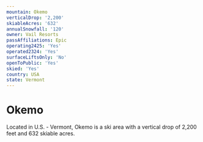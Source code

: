 ```yaml
---
mountain: Okemo
verticalDrop: '2,200'
skiableAcres: '632'
annualSnowfall: '120'
owner: Vail Resorts
passAffiliations: Epic
operating2425: 'Yes'
operated2324: 'Yes'
surfaceLiftsOnly: 'No'
openToPublic: 'Yes'
skied: 'Yes'
country: USA
state: Vermont
---
```


# Okemo

Located in U.S. - Vermont, Okemo is a ski area with a vertical drop of 2,200 feet and 632 skiable acres.
